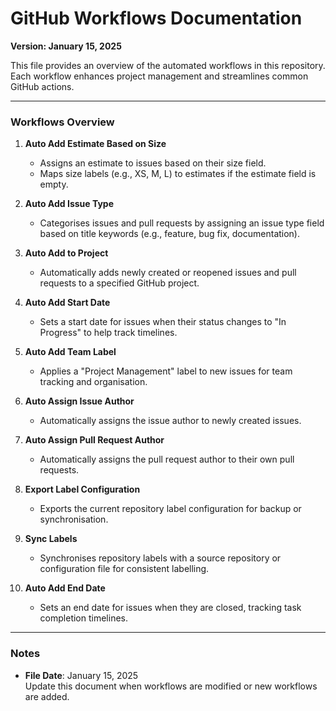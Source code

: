 # GitHub Workflows Documentation

**Version: January 15, 2025**

This file provides an overview of the automated workflows in this repository. Each workflow enhances
project management and streamlines common GitHub actions.

---

### Workflows Overview

1. **Auto Add Estimate Based on Size**
    - Assigns an estimate to issues based on their size field.
    - Maps size labels (e.g., XS, M, L) to estimates if the estimate field is empty.

2. **Auto Add Issue Type**
    - Categorises issues and pull requests by assigning an issue type field based on title
      keywords (e.g., feature, bug fix, documentation).

3. **Auto Add to Project**
    - Automatically adds newly created or reopened issues and pull requests to a specified GitHub
      project.

4. **Auto Add Start Date**
    - Sets a start date for issues when their status changes to "In Progress" to help track
      timelines.

5. **Auto Add Team Label**
    - Applies a "Project Management" label to new issues for team tracking and organisation.

6. **Auto Assign Issue Author**
    - Automatically assigns the issue author to newly created issues.

7. **Auto Assign Pull Request Author**
    - Automatically assigns the pull request author to their own pull requests.

8. **Export Label Configuration**
    - Exports the current repository label configuration for backup or synchronisation.

9. **Sync Labels**
    - Synchronises repository labels with a source repository or configuration file for consistent
      labelling.

10. **Auto Add End Date**
    - Sets an end date for issues when they are closed, tracking task completion timelines.

---

### Notes

- **File Date**: January 15, 2025  
  Update this document when workflows are modified or new workflows are added.
